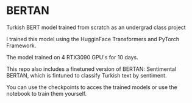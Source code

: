 # BERTAN
Turkish BERT model trained from scratch as an undergrad class project

I trained this model using the HugginFace Transformers and PyTorch Framework. 

The model trained on 4 RTX3090 GPU's for 10 days.

This repo also includes a finetuned version of BERTAN: Sentimental BERTAN, which is fintuned to classify Turkish text by sentiment.

You can use the checkpoints to acces the trained models or use the notebook to train them yourself.
